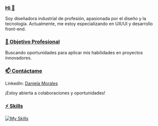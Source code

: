 <h3 style="text-decoration: underline;">Hi 👾</h3>

Soy diseñadora industrial de profesión, apasionada por el diseño y la tecnología. Actualmente, me estoy especializando en UX/UI y desarrollo front-end.

<h3 style="text-decoration: underline;">🌱 Objetivo Profesional </h3> 

Buscando oportunidades para aplicar mis habilidades en proyectos innovadores.

<h3 style="text-decoration: underline;">📫 Contáctame</h3> 

LinkedIn: [Daniela Morales](https://www.linkedin.com/in/daniela-morales-mel%C3%A9ndez-761660137/)  

¡Estoy abierta a colaboraciones y oportunidades!

<h3 style="text-decoration: underline;">⚡ Skills</h3>

[![My Skills](https://skillicons.dev/icons?i=js,html,css,figma,bootstrap,vue,ai,sass)](https://skillicons.dev)
